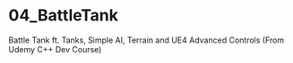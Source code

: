 # 04_BattleTank
Battle Tank ft. Tanks, Simple AI, Terrain and UE4 Advanced Controls (From Udemy C++ Dev Course)
